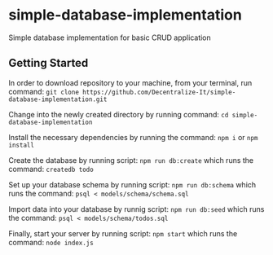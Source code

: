 # simple-database-implementation
Simple database implementation for basic CRUD application

## Getting Started
In order to download repository to your machine, from your terminal, run command:
```git clone https://github.com/Decentralize-It/simple-database-implementation.git```

Change into the newly created directory by running command:
```cd simple-database-implementation```

Install the necessary dependencies by running the command:
```npm i``` or ```npm install```

Create the database by running script:
```npm run db:create``` which runs the command: ```createdb todo```

Set up your database schema by running script:
```npm run db:schema``` which runs the command: ```psql < models/schema/schema.sql```

Import data into your database by runnig script:
```npm run db:seed``` which runs the command: ```psql < models/schema/todos.sql```

Finally, start your server by running script:
```npm start``` which runs the command: ```node index.js```
